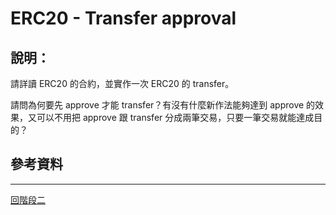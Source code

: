 # ERC20 - Transfer approval

## 說明：
請詳讀 ERC20 的合約，並實作一次 ERC20 的 transfer。

請問為何要先 approve 才能 transfer？有沒有什麼新作法能夠達到 approve 的效果，又可以不用把 approve 跟 transfer 分成兩筆交易，只要一筆交易就能達成目的？

## 參考資料

---
[回階段二](./README.md)